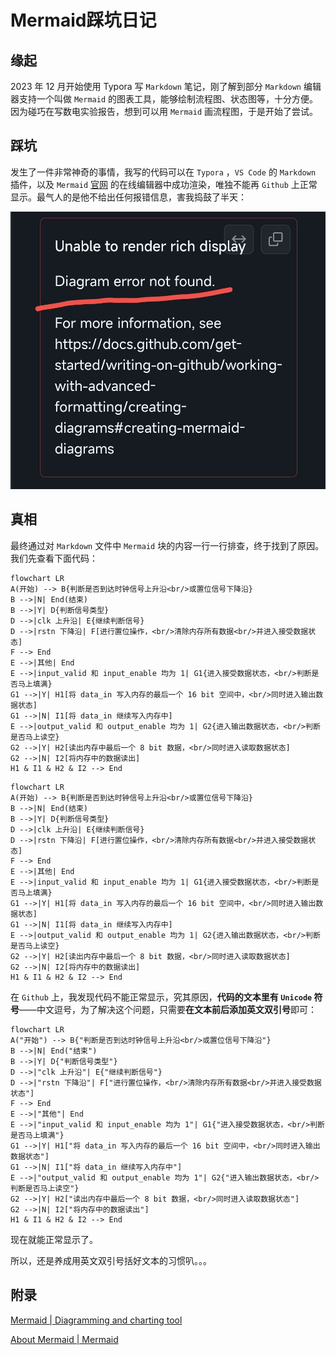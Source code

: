 # Mermaid踩坑日记

## 缘起

2023 年 12 月开始使用 Typora 写 `Markdown` 笔记，刚了解到部分 `Markdown` 编辑器支持一个叫做 `Mermaid` 的图表工具，能够绘制流程图、状态图等，十分方便。因为碰巧在写数电实验报告，想到可以用 `Mermaid` 画流程图，于是开始了尝试。

## 踩坑

发生了一件非常神奇的事情，我写的代码可以在 `Typora` ，`VS Code` 的 `Markdown` 插件，以及 `Mermaid` [官网](https://mermaid.js.org/) 的在线编辑器中成功渲染，唯独不能再 `Github` 上正常显示。最气人的是他不给出任何报错信息，害我捣鼓了半天：

![20231223000021](assets/20231223000021.png)

## 真相

最终通过对 `Markdown` 文件中 `Mermaid` 块的内容一行一行排查，终于找到了原因。我们先查看下面代码：

```
flowchart LR
A(开始) --> B{判断是否到达时钟信号上升沿<br/>或置位信号下降沿}
B -->|N| End(结束)
B -->|Y| D{判断信号类型}
D -->|clk 上升沿| E{继续判断信号}
D -->|rstn 下降沿| F[进行置位操作，<br/>清除内存所有数据<br/>并进入接受数据状态]
F --> End
E -->|其他| End
E -->|input_valid 和 input_enable 均为 1| G1{进入接受数据状态，<br/>判断是否马上填满}
G1 -->|Y| H1[将 data_in 写入内存的最后一个 16 bit 空间中，<br/>同时进入输出数据状态]
G1 -->|N| I1[将 data_in 继续写入内存中]
E -->|output_valid 和 output_enable 均为 1| G2{进入输出数据状态，<br/>判断是否马上读空}
G2 -->|Y| H2[读出内存中最后一个 8 bit 数据，<br/>同时进入读取数据状态]
G2 -->|N| I2[将内存中的数据读出]
H1 & I1 & H2 & I2 --> End
```

```mermaid
flowchart LR
A(开始) --> B{判断是否到达时钟信号上升沿<br/>或置位信号下降沿}
B -->|N| End(结束)
B -->|Y| D{判断信号类型}
D -->|clk 上升沿| E{继续判断信号}
D -->|rstn 下降沿| F[进行置位操作，<br/>清除内存所有数据<br/>并进入接受数据状态]
F --> End
E -->|其他| End
E -->|input_valid 和 input_enable 均为 1| G1{进入接受数据状态，<br/>判断是否马上填满}
G1 -->|Y| H1[将 data_in 写入内存的最后一个 16 bit 空间中，<br/>同时进入输出数据状态]
G1 -->|N| I1[将 data_in 继续写入内存中]
E -->|output_valid 和 output_enable 均为 1| G2{进入输出数据状态，<br/>判断是否马上读空}
G2 -->|Y| H2[读出内存中最后一个 8 bit 数据，<br/>同时进入读取数据状态]
G2 -->|N| I2[将内存中的数据读出]
H1 & I1 & H2 & I2 --> End
```


在 `Github` 上，我发现代码不能正常显示，究其原因，**代码的文本里有 `Unicode` 符号**——中文逗号，为了解决这个问题，只需要**在文本前后添加英文双引号**即可：

```mermaid
flowchart LR
A("开始") --> B{"判断是否到达时钟信号上升沿<br/>或置位信号下降沿"}
B -->|N| End("结束")
B -->|Y| D{"判断信号类型"}
D -->|"clk 上升沿"| E{"继续判断信号"}
D -->|"rstn 下降沿"| F["进行置位操作，<br/>清除内存所有数据<br/>并进入接受数据状态"]
F --> End
E -->|"其他"| End
E -->|"input_valid 和 input_enable 均为 1"| G1{"进入接受数据状态，<br/>判断是否马上填满"}
G1 -->|Y| H1["将 data_in 写入内存的最后一个 16 bit 空间中，<br/>同时进入输出数据状态"]
G1 -->|N| I1["将 data_in 继续写入内存中"]
E -->|"output_valid 和 output_enable 均为 1"| G2{"进入输出数据状态，<br/>判断是否马上读空"}
G2 -->|Y| H2["读出内存中最后一个 8 bit 数据，<br/>同时进入读取数据状态"]
G2 -->|N| I2["将内存中的数据读出"]
H1 & I1 & H2 & I2 --> End
```

现在就能正常显示了。

所以，还是养成用英文双引号括好文本的习惯叭。。。

## 附录

[Mermaid | Diagramming and charting tool](https://mermaid.js.org/)

[About Mermaid | Mermaid](https://mermaid.js.org/intro/)